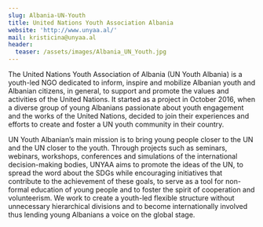 ```yaml
---
slug: Albania-UN-Youth
title: United Nations Youth Association Albania
website: 'http://www.unyaa.al/'
mail: kristicina@unyaa.al
header:
  teaser: /assets/images/Albania_UN_Youth.jpg
---
```

The United Nations Youth Association of Albania (UN Youth Albania) is a youth-led NGO dedicated to inform, inspire and mobilize Albanian youth and Albanian citizens, in general, to support and promote the values and activities of the United Nations.  It started as a project in October 2016, when a diverse group of young Albanians passionate about youth engagement and the works of the United Nations, decided to join their experiences and efforts to create and foster a UN youth community in their country. 

UN Youth Albanian’s main mission is to bring young people closer to the UN and the UN closer to the youth. Through projects such as seminars, webinars, workshops, conferences and simulations of the international decision-making bodies, UNYAA aims to promote the ideas of the UN, to spread the word about the SDGs while encouraging initiatives that contribute to the achievement of these goals, to serve as a tool for non-formal education of young people and to foster the spirit of cooperation and volunteerism. We work to create a youth-led flexible structure without unnecessary hierarchical divisions and to become internationally involved thus lending young Albanians a voice on the global stage.

